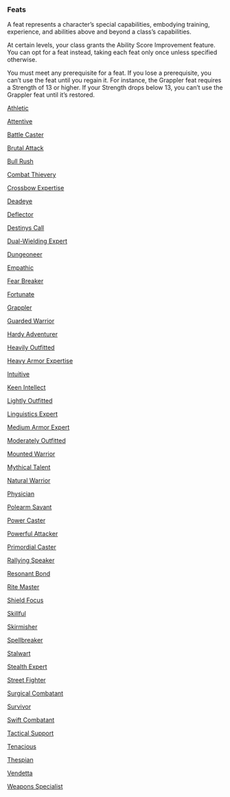 ### Feats

A feat represents a character’s special capabilities, embodying training, experience, and abilities above and beyond a class’s capabilities.

At certain levels, your class grants the Ability Score Improvement feature.
You can opt for a feat instead, taking each feat only once unless specified otherwise.

You must meet any prerequisite for a feat.
If you lose a prerequisite, you can’t use the feat until you regain it.
For instance, the Grappler feat requires a Strength of 13 or higher.
If your Strength drops below 13, you can’t use the Grappler feat until it’s restored.

[Athletic](./Feats/Athletic.md)

[Attentive](./Feats/Attentive.md)

[Battle Caster](./Feats/Battle_Caster.md)

[Brutal Attack](./Feats/Brutal_Attack.md)

[Bull Rush](./Feats/Bull_Rush.md)

[Combat Thievery](./Feats/Combat_Thievery.md)

[Crossbow Expertise](./Feats/Crossbow_Expertise.md)

[Deadeye](./Feats/Deadeye.md)

[Deflector](./Feats/Deflector.md)

<!-- spell-checker:words Destinys -->
[Destinys Call](./Feats/Destinys_Call.md)

[Dual-Wielding Expert](./Feats/Dual-Wielding_Expert.md)

[Dungeoneer](./Feats/Dungeoneer.md)

[Empathic](./Feats/Empathic.md)

[Fear Breaker](./Feats/Fear_Breaker.md)

[Fortunate](./Feats/Fortunate.md)

[Grappler](./Feats/Grappler.md)

[Guarded Warrior](./Feats/Guarded_Warrior.md)

[Hardy Adventurer](./Feats/Hardy_Adventurer.md)

[Heavily Outfitted](./Feats/Heavily_Outfitted.md)

[Heavy Armor Expertise](./Feats/Heavy_Armor_Expertise.md)

[Intuitive](./Feats/Intuitive.md)

[Keen Intellect](./Feats/Keen_Intellect.md)

[Lightly Outfitted](./Feats/Lightly_Outfitted.md)

[Linguistics Expert](./Feats/Linguistics_Expert.md)

[Medium Armor Expert](./Feats/Medium_Armor_Expert.md)

[Moderately Outfitted](./Feats/Moderately_Outfitted.md)

[Mounted Warrior](./Feats/Mounted_Warrior.md)

[Mythical Talent](./Feats/Mythical_Talent.md)

[Natural Warrior](./Feats/Natural_Warrior.md)

[Physician](./Feats/Physician.md)

[Polearm Savant](./Feats/Polearm_Savant.md)

[Power Caster](./Feats/Power_Caster.md)

[Powerful Attacker](./Feats/Powerful_Attacker.md)

[Primordial Caster](./Feats/Primordial_Caster.md)

[Rallying Speaker](./Feats/Rallying_Speaker.md)

[Resonant Bond](./Feats/Resonant_Bond.md)

[Rite Master](./Feats/Rite_Master.md)

[Shield Focus](./Feats/Shield_Focus.md)

[Skillful](./Feats/Skillful.md)

[Skirmisher](./Feats/Skirmisher.md)

[Spellbreaker](./Feats/Spellbreaker.md)

[Stalwart](./Feats/Stalwart.md)

[Stealth Expert](./Feats/Stealth_Expert.md)

[Street Fighter](./Feats/Street_Fighter.md)

[Surgical Combatant](./Feats/Surgical_Combatant.md)

[Survivor](./Feats/Survivor.md)

[Swift Combatant](./Feats/Swift_Combatant.md)

[Tactical Support](./Feats/Tactical_Support.md)

[Tenacious](./Feats/Tenacious.md)

[Thespian](./Feats/Thespian.md)

[Vendetta](./Feats/Vendetta.md)

[Weapons Specialist](./Feats/Weapons_Specialist.md)

